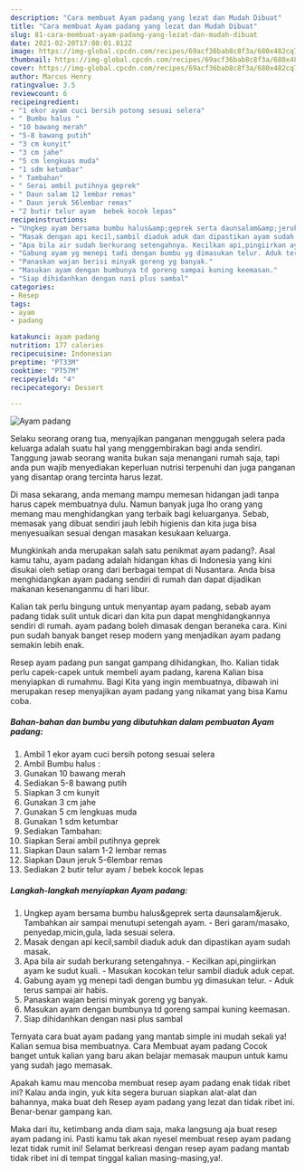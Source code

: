 ```yaml
---
description: "Cara membuat Ayam padang yang lezat dan Mudah Dibuat"
title: "Cara membuat Ayam padang yang lezat dan Mudah Dibuat"
slug: 81-cara-membuat-ayam-padang-yang-lezat-dan-mudah-dibuat
date: 2021-02-20T17:08:01.812Z
image: https://img-global.cpcdn.com/recipes/69acf36bab8c8f3a/680x482cq70/ayam-padang-foto-resep-utama.jpg
thumbnail: https://img-global.cpcdn.com/recipes/69acf36bab8c8f3a/680x482cq70/ayam-padang-foto-resep-utama.jpg
cover: https://img-global.cpcdn.com/recipes/69acf36bab8c8f3a/680x482cq70/ayam-padang-foto-resep-utama.jpg
author: Marcus Henry
ratingvalue: 3.5
reviewcount: 6
recipeingredient:
- "1 ekor ayam cuci bersih potong sesuai selera"
- " Bumbu halus "
- "10 bawang merah"
- "5-8 bawang putih"
- "3 cm kunyit"
- "3 cm jahe"
- "5 cm lengkuas muda"
- "1 sdm ketumbar"
- " Tambahan"
- " Serai ambil putihnya geprek"
- " Daun salam 12 lembar remas"
- " Daun jeruk 56lembar remas"
- "2 butir telur ayam  bebek kocok lepas"
recipeinstructions:
- "Ungkep ayam bersama bumbu halus&amp;geprek serta daunsalam&amp;jeruk. Tambahkan air sampai menutupi setengah ayam. Beri garam/masako, penyedap,micin,gula, lada sesuai selera."
- "Masak dengan api kecil,sambil diaduk aduk dan dipastikan ayam sudah masak."
- "Apa bila air sudah berkurang setengahnya. Kecilkan api,pingiirkan ayam ke sudut kuali. Masukan kocokan telur sambil diaduk aduk cepat."
- "Gabung ayam yg menepi tadi dengan bumbu yg dimasukan telur. Aduk terus sampai air habis."
- "Panaskan wajan berisi minyak goreng yg banyak."
- "Masukan ayam dengan bumbunya td goreng sampai kuning keemasan."
- "Siap dihidanhkan dengan nasi plus sambal"
categories:
- Resep
tags:
- ayam
- padang

katakunci: ayam padang 
nutrition: 177 calories
recipecuisine: Indonesian
preptime: "PT33M"
cooktime: "PT57M"
recipeyield: "4"
recipecategory: Dessert

---
```



![Ayam padang](https://img-global.cpcdn.com/recipes/69acf36bab8c8f3a/680x482cq70/ayam-padang-foto-resep-utama.jpg)

Selaku seorang orang tua, menyajikan panganan menggugah selera pada keluarga adalah suatu hal yang menggembirakan bagi anda sendiri. Tanggung jawab seorang  wanita bukan saja menangani rumah saja, tapi anda pun wajib menyediakan keperluan nutrisi terpenuhi dan juga panganan yang disantap orang tercinta harus lezat.

Di masa  sekarang, anda memang mampu memesan hidangan jadi tanpa harus capek membuatnya dulu. Namun banyak juga lho orang yang memang mau menghidangkan yang terbaik bagi keluarganya. Sebab, memasak yang dibuat sendiri jauh lebih higienis dan kita juga bisa menyesuaikan sesuai dengan masakan kesukaan keluarga. 



Mungkinkah anda merupakan salah satu penikmat ayam padang?. Asal kamu tahu, ayam padang adalah hidangan khas di Indonesia yang kini disukai oleh setiap orang dari berbagai tempat di Nusantara. Anda bisa menghidangkan ayam padang sendiri di rumah dan dapat dijadikan makanan kesenanganmu di hari libur.

Kalian tak perlu bingung untuk menyantap ayam padang, sebab ayam padang tidak sulit untuk dicari dan kita pun dapat menghidangkannya sendiri di rumah. ayam padang boleh dimasak dengan beraneka cara. Kini pun sudah banyak banget resep modern yang menjadikan ayam padang semakin lebih enak.

Resep ayam padang pun sangat gampang dihidangkan, lho. Kalian tidak perlu capek-capek untuk membeli ayam padang, karena Kalian bisa menyiapkan di rumahmu. Bagi Kita yang ingin membuatnya, dibawah ini merupakan resep menyajikan ayam padang yang nikamat yang bisa Kamu coba.

<!--inarticleads1-->

##### Bahan-bahan dan bumbu yang dibutuhkan dalam pembuatan Ayam padang:

1. Ambil 1 ekor ayam cuci bersih potong sesuai selera
1. Ambil  Bumbu halus :
1. Gunakan 10 bawang merah
1. Sediakan 5-8 bawang putih
1. Siapkan 3 cm kunyit
1. Gunakan 3 cm jahe
1. Gunakan 5 cm lengkuas muda
1. Gunakan 1 sdm ketumbar
1. Sediakan  Tambahan:
1. Siapkan  Serai ambil putihnya geprek
1. Siapkan  Daun salam 1-2 lembar remas
1. Siapkan  Daun jeruk 5-6lembar remas
1. Sediakan 2 butir telur ayam / bebek kocok lepas




<!--inarticleads2-->

##### Langkah-langkah menyiapkan Ayam padang:

1. Ungkep ayam bersama bumbu halus&amp;geprek serta daunsalam&amp;jeruk. Tambahkan air sampai menutupi setengah ayam. - Beri garam/masako, penyedap,micin,gula, lada sesuai selera.
1. Masak dengan api kecil,sambil diaduk aduk dan dipastikan ayam sudah masak.
1. Apa bila air sudah berkurang setengahnya. - Kecilkan api,pingiirkan ayam ke sudut kuali. - Masukan kocokan telur sambil diaduk aduk cepat.
1. Gabung ayam yg menepi tadi dengan bumbu yg dimasukan telur. - Aduk terus sampai air habis.
1. Panaskan wajan berisi minyak goreng yg banyak.
1. Masukan ayam dengan bumbunya td goreng sampai kuning keemasan.
1. Siap dihidanhkan dengan nasi plus sambal




Ternyata cara buat ayam padang yang mantab simple ini mudah sekali ya! Kalian semua bisa membuatnya. Cara Membuat ayam padang Cocok banget untuk kalian yang baru akan belajar memasak maupun untuk kamu yang sudah jago memasak.

Apakah kamu mau mencoba membuat resep ayam padang enak tidak ribet ini? Kalau anda ingin, yuk kita segera buruan siapkan alat-alat dan bahannya, maka buat deh Resep ayam padang yang lezat dan tidak ribet ini. Benar-benar gampang kan. 

Maka dari itu, ketimbang anda diam saja, maka langsung aja buat resep ayam padang ini. Pasti kamu tak akan nyesel membuat resep ayam padang lezat tidak rumit ini! Selamat berkreasi dengan resep ayam padang mantab tidak ribet ini di tempat tinggal kalian masing-masing,ya!.

